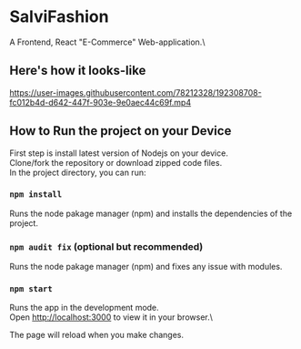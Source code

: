 # SalviFashion

A Frontend, React "E-Commerce" Web-application.\

## Here's how it looks-like

https://user-images.githubusercontent.com/78212328/192308708-fc012b4d-d642-447f-903e-9e0aec44c69f.mp4

## How to Run the project on your Device

First step is install latest version of Nodejs on your device.\
Clone/fork the repository or download zipped code files.\
In the project directory, you can run:

### `npm install`

Runs the node pakage manager (npm) and installs the dependencies of the project.

### `npm audit fix` (optional but recommended)

Runs the node pakage manager (npm) and fixes any issue with modules.

### `npm start`

Runs the app in the development mode.\
Open [http://localhost:3000](http://localhost:3000) to view it in your browser.\

The page will reload when you make changes.

